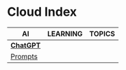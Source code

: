 # Cloud Index

|AI|LEARNING|TOPICS|
|---|---|---|
|[**ChatGPT**](chatgpt-index)|||
|[Prompts](ai/chatgpt/prompt-engineering)|||
